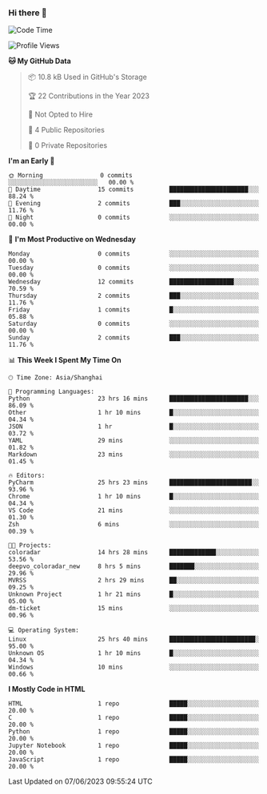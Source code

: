 ### Hi there 👋

<!--
**YLRK/YLRK** is a ✨ _special_ ✨ repository because its `README.md` (this file) appears on your GitHub profile.

Here are some ideas to get you started:

- 🔭 I’m currently working on ...
- 🌱 I’m currently learning ...
- 👯 I’m looking to collaborate on ...
- 🤔 I’m looking for help with ...
- 💬 Ask me about ...
- 📫 How to reach me: ...
- 😄 Pronouns: ...
- ⚡ Fun fact: ...
-->


<!--START_SECTION:waka-->
![Code Time](http://img.shields.io/badge/Code%20Time-1%2C439%20hrs-blue)

![Profile Views](http://img.shields.io/badge/Profile%20Views-83-blue)

**🐱 My GitHub Data** 

> 📦 10.8 kB Used in GitHub's Storage 
 > 
> 🏆 22 Contributions in the Year 2023
 > 
> 🚫 Not Opted to Hire
 > 
> 📜 4 Public Repositories 
 > 
> 🔑 0 Private Repositories 
 > 
**I'm an Early 🐤** 

```text
🌞 Morning                0 commits           ░░░░░░░░░░░░░░░░░░░░░░░░░   00.00 % 
🌆 Daytime                15 commits          ██████████████████████░░░   88.24 % 
🌃 Evening                2 commits           ███░░░░░░░░░░░░░░░░░░░░░░   11.76 % 
🌙 Night                  0 commits           ░░░░░░░░░░░░░░░░░░░░░░░░░   00.00 % 
```
📅 **I'm Most Productive on Wednesday** 

```text
Monday                   0 commits           ░░░░░░░░░░░░░░░░░░░░░░░░░   00.00 % 
Tuesday                  0 commits           ░░░░░░░░░░░░░░░░░░░░░░░░░   00.00 % 
Wednesday                12 commits          ██████████████████░░░░░░░   70.59 % 
Thursday                 2 commits           ███░░░░░░░░░░░░░░░░░░░░░░   11.76 % 
Friday                   1 commits           █░░░░░░░░░░░░░░░░░░░░░░░░   05.88 % 
Saturday                 0 commits           ░░░░░░░░░░░░░░░░░░░░░░░░░   00.00 % 
Sunday                   2 commits           ███░░░░░░░░░░░░░░░░░░░░░░   11.76 % 
```


📊 **This Week I Spent My Time On** 

```text
🕑︎ Time Zone: Asia/Shanghai

💬 Programming Languages: 
Python                   23 hrs 16 mins      ██████████████████████░░░   86.09 % 
Other                    1 hr 10 mins        █░░░░░░░░░░░░░░░░░░░░░░░░   04.34 % 
JSON                     1 hr                █░░░░░░░░░░░░░░░░░░░░░░░░   03.72 % 
YAML                     29 mins             ░░░░░░░░░░░░░░░░░░░░░░░░░   01.82 % 
Markdown                 23 mins             ░░░░░░░░░░░░░░░░░░░░░░░░░   01.45 % 

🔥 Editors: 
PyCharm                  25 hrs 23 mins      ███████████████████████░░   93.96 % 
Chrome                   1 hr 10 mins        █░░░░░░░░░░░░░░░░░░░░░░░░   04.34 % 
VS Code                  21 mins             ░░░░░░░░░░░░░░░░░░░░░░░░░   01.30 % 
Zsh                      6 mins              ░░░░░░░░░░░░░░░░░░░░░░░░░   00.39 % 

🐱‍💻 Projects: 
coloradar                14 hrs 28 mins      █████████████░░░░░░░░░░░░   53.56 % 
deepvo_coloradar_new     8 hrs 5 mins        ███████░░░░░░░░░░░░░░░░░░   29.96 % 
MVRSS                    2 hrs 29 mins       ██░░░░░░░░░░░░░░░░░░░░░░░   09.25 % 
Unknown Project          1 hr 21 mins        █░░░░░░░░░░░░░░░░░░░░░░░░   05.00 % 
dm-ticket                15 mins             ░░░░░░░░░░░░░░░░░░░░░░░░░   00.96 % 

💻 Operating System: 
Linux                    25 hrs 40 mins      ████████████████████████░   95.00 % 
Unknown OS               1 hr 10 mins        █░░░░░░░░░░░░░░░░░░░░░░░░   04.34 % 
Windows                  10 mins             ░░░░░░░░░░░░░░░░░░░░░░░░░   00.66 % 
```

**I Mostly Code in HTML** 

```text
HTML                     1 repo              █████░░░░░░░░░░░░░░░░░░░░   20.00 % 
C                        1 repo              █████░░░░░░░░░░░░░░░░░░░░   20.00 % 
Python                   1 repo              █████░░░░░░░░░░░░░░░░░░░░   20.00 % 
Jupyter Notebook         1 repo              █████░░░░░░░░░░░░░░░░░░░░   20.00 % 
JavaScript               1 repo              █████░░░░░░░░░░░░░░░░░░░░   20.00 % 
```




 Last Updated on 07/06/2023 09:55:24 UTC
<!--END_SECTION:waka-->

